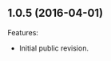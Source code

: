 <!--
	Markdown
	Copyright 2016 IS2T. All rights reserved.
	IS2T PROPRIETARY/CONFIDENTIAL. Use is subject to license terms.
-->

## 1.0.5 (2016-04-01)
Features:
  - Initial public revision.